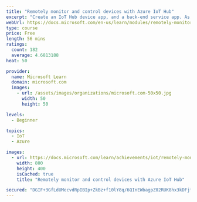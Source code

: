 ```yaml
---
title: "Remotely monitor and control devices with Azure IoT Hub"
excerpt: "Create an IoT Hub device app, and a back-end service app. As a scenario, we use the monitoring, and controlling, of the temperature and humidity of a cheese cave."
webUrl: https://docs.microsoft.com/en-us/learn/modules/remotely-monitor-devices-with-azure-iot-hub/
type: course
price: Free
length: 56 mins
ratings:
  count: 182
  average: 4.6813188
heat: 50

provider:
  name: Microsoft Learn
  domain: microsoft.com
  images:
    - url: /assets/images/organizations/microsoft.com-50x50.jpg
      width: 50
      height: 50

levels:
  - Beginner

topics:
  - IoT
  - Azure

images:
  - url: https://docs.microsoft.com/learn/achievements/iot/remotely-monitor-and-control-devices-with-azure-iot-hub-social.png
    width: 800
    height: 400
    isCached: true
    title: "Remotely monitor and control devices with Azure IoT Hub"

secured: "DGIF+3GfLdUMecvdRpIBIp+ZkBz+f10lY8q/6QInEWbagpZ02RUK8hx3kDFjfWhwQo+X56XL4eJ75zv55UiuZDtCdcc1olgamsq7xw1eOm1E7Yx896EfOvl0lYazSetIPJK94p/608O9JIk6GRzBDFETCsosPyy93336fxVv8dwj+TQHqCHqXpkbWiLlMQYw5wy5gPxoJXW8go1ujnoueHghJAjMs8poKIkJUn4KuK8xF6xkNys+JypzxTgiaVuQqk5uZCYqtrVuEf8iObBd/X4yQU6jr5DhwO5dZIQSB49dvPOR5o2MIks6UKNwwcjXrPlJvLJ+uK8pnZEA0Tyu+uHteE33nxYHLDlY2W9y8it6BTTmA1ZeSNNZHhOgXEwGGj2fAQCN6tyuzqIiRYsSeQ==;nDvzpldOZCOdiM2Fc6lSOA=="
---
```


